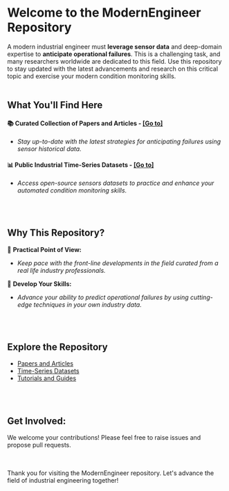 # Welcome to the ModernEngineer Repository

A modern industrial engineer must **leverage sensor data** and deep-domain expertise to **anticipate operational failures**. This is a challenging task, and many researchers worldwide are dedicated to this field. Use this repository to stay updated with the latest advancements and research on this critical topic and exercise your modern condition monitoring skills.
<br></br>
## What You'll Find Here

#### 📚 Curated Collection of Papers and Articles - [[Go to]](https://github.com/modern-engineer/condition-monitoring-academy/blob/main/papers/readme.md)
* _Stay up-to-date with the latest strategies for anticipating failures using sensor historical data._

#### 📊 Public Industrial Time-Series Datasets - [[Go to]](https://github.com/modern-engineer/condition-monitoring-academy/blob/main/datasets/readme.md)
* _Access open-source sensors datasets to practice and enhance your automated condition monitoring skills._

<br></br>
## Why This Repository?

🚀 **Practical Point of View:** 
* _Keep pace with the front-line developments in the field curated from a real life industry professionals._

🔧 **Develop Your Skills:** 
* _Advance your ability to predict operational failures by using cutting-edge techniques in your own industry data._
  
<br></br>
## Explore the Repository

- [Papers and Articles](https://github.com/modern-engineer/condition-monitoring-academy/blob/main/papers/readme.md)
- [Time-Series Datasets](https://github.com/modern-engineer/condition-monitoring-academy/blob/main/datasets/readme.md)
- [Tutorials and Guides](#)


<br></br>
## Get Involved:


We welcome your contributions! Please feel free to raise issues and propose pull requests.

<br></br>
Thank you for visiting the ModernEngineer repository. Let's advance the field of industrial engineering together!
